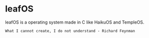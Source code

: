 # leafOS
leafOS is a operating system made in C like HaikuOS and TempleOS.

	What I cannot create, I do not understand - Richard Feynman
